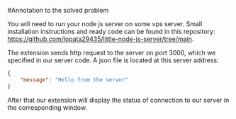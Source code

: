 #Annotation to the solved problem

You will need to run your node js server on some vps server. Small installation instructions and ready code can be found in this repository: https://github.com/lopata29435/little-node-js-server/tree/main.

The extension sends http request to the server on port 3000, which we specified in our server code. A json file is located at this server address:
```json
{
    "message": "Hello from the server"
}
```

After that our extension will display the status of connection to our server in the corresponding window.
